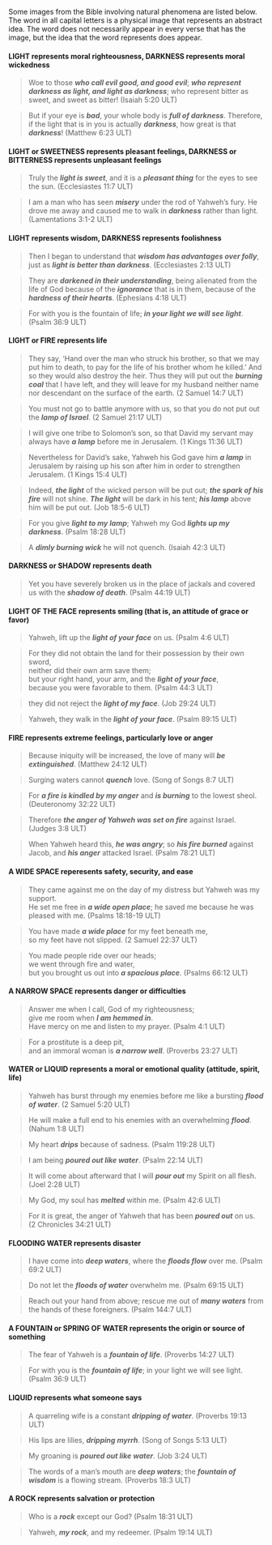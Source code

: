 

Some images from the Bible involving natural phenomena are listed below. The word in all capital letters is a physical image that represents an abstract idea. The word does not necessarily appear in every verse that has the image, but the idea that the word represents does appear.

#### LIGHT represents moral righteousness, DARKNESS represents moral wickedness

> Woe to those ***who call evil good, and good evil***; ***who represent darkness as light, and light as darkness***; who represent bitter as sweet, and sweet as bitter! (Isaiah 5:20 ULT)
  
> But if your eye is ***bad***, your whole body is ***full of darkness***. Therefore, if the light that is in you is actually ***darkness***, how great is that ***darkness***! (Matthew 6:23 ULT)

#### LIGHT or SWEETNESS represents pleasant feelings, DARKNESS or BITTERNESS represents unpleasant feelings

> Truly the ***light is sweet***, and it is a ***pleasant thing*** for the eyes to see the sun. (Ecclesiastes 11:7 ULT)
  
> I am a man who has seen ***misery*** under the rod of Yahweh’s fury. He drove me away and caused me to walk in ***darkness*** rather than light. (Lamentations 3:1-2 ULT)

#### LIGHT represents wisdom, DARKNESS represents foolishness

> Then I began to understand that ***wisdom has advantages over folly***, just as ***light is better than darkness***. (Ecclesiastes 2:13 ULT)
  
> They are ***darkened in their understanding***, being alienated from the life of God because of the ***ignorance*** that is in them, because of the ***hardness of their hearts***. (Ephesians 4:18 ULT)
  
> For with you is the fountain of life; ***in your light we will see light***. (Psalm 36:9 ULT)

#### LIGHT or FIRE represents life

> They say, ‘Hand over the man who struck his brother, so that we may put him to death, to pay for the life of his brother whom he killed.’ And so they would also destroy the heir. Thus they will put out the ***burning coal*** that I have left, and they will leave for my husband neither name nor descendant on the surface of the earth. (2 Samuel 14:7 ULT)
  
> You must not go to battle anymore with us, so that you do not put out the ***lamp of Israel***. (2 Samuel 21:17 ULT)  
  
> I will give one tribe to Solomon’s son, so that David my servant may always have ***a lamp*** before me in Jerusalem. (1 Kings 11:36 ULT)
  
> Nevertheless for David’s sake, Yahweh his God gave him ***a lamp*** in Jerusalem by raising up his son after him in order to strengthen Jerusalem. (1 Kings 15:4 ULT) 
  
> Indeed, ***the light*** of the wicked person will be put out; ***the spark of his fire*** will not shine. ***The light*** will be dark in his tent; ***his lamp*** above him will be put out. (Job 18:5-6 ULT)
  
> For you give ***light to my lamp***; Yahweh my God ***lights up my darkness***. (Psalm 18:28 ULT) 
  
> A ***dimly burning wick*** he will not quench. (Isaiah 42:3 ULT)

#### DARKNESS or SHADOW represents death

> Yet you have severely broken us in the place of jackals and covered us with the ***shadow of death***. (Psalm 44:19 ULT)

#### LIGHT OF THE FACE represents smiling (that is, an attitude of grace or favor)

> Yahweh, lift up the ***light of your face*** on us. (Psalm 4:6 ULT) 
  
> For they did not obtain the land for their possession by their own sword,  
> neither did their own arm save them;  
> but your right hand, your arm, and the ***light of your face***,  
> because you were favorable to them. (Psalm 44:3 ULT)
  
> they did not reject the ***light of my face***. (Job 29:24 ULT) 
  
> Yahweh, they walk in the ***light of your face***. (Psalm 89:15 ULT)

#### FIRE represents extreme feelings, particularly love or anger

> Because iniquity will be increased, the love of many will ***be extinguished***. (Matthew 24:12 ULT)
  
> Surging waters cannot ***quench*** love. (Song of Songs 8:7 ULT) 
  
> For ***a fire is kindled by my anger*** and ***is burning*** to the lowest sheol. (Deuteronomy 32:22 ULT)
  
> Therefore ***the anger of Yahweh was set on fire*** against Israel. (Judges 3:8 ULT) 
  
> When Yahweh heard this, ***he was angry***; so ***his fire burned*** against Jacob, and ***his anger*** attacked Israel. (Psalm 78:21 ULT)


#### A WIDE SPACE reperesents safety, security, and ease

> They came against me on the day of my distress but Yahweh was my support.  
> He set me free in ***a wide open place***; he saved me because he was pleased with me. (Psalms 18:18-19 ULT)
  
> You have made ***a wide place*** for my feet beneath me,  
> so my feet have not slipped. (2 Samuel 22:37 ULT)
  
> You made people ride over our heads;  
> we went through fire and water,  
> but you brought us out into ***a spacious place***. (Psalms 66:12 ULT)


#### A NARROW SPACE represents danger or difficulties

> Answer me when I call, God of my righteousness;  
> give me room when ***I am hemmed in***.  
> Have mercy on me and listen to my prayer. (Psalm 4:1 ULT)
  
> For a prostitute is a deep pit,  
> and an immoral woman is ***a narrow well***. (Proverbs 23:27 ULT)


#### WATER or LIQUID represents a moral or emotional quality (attitude, spirit, life)

> Yahweh has burst through my enemies before me like a bursting ***flood of water***. (2 Samuel 5:20 ULT)
  
> He will make a full end to his enemies with an overwhelming ***flood***. (Nahum 1:8 ULT) 
  
> My heart ***drips*** because of sadness. (Psalm 119:28 ULT)
  
> I am being ***poured out like water***. (Psalm 22:14 ULT)  
  
> It will come about afterward that I will ***pour out*** my Spirit on all flesh. (Joel 2:28 ULT)
  
> My God, my soul has ***melted*** within me. (Psalm 42:6 ULT) 
  
> For it is great, the anger of Yahweh that has been ***poured out*** on us. (2 Chronicles 34:21 ULT)


#### FLOODING WATER represents disaster

> I have come into ***deep waters***, where the ***floods flow*** over me. (Psalm 69:2 ULT)
  
> Do not let the ***floods of water*** overwhelm me. (Psalm 69:15 ULT) 
  
> Reach out your hand from above; rescue me out of ***many waters*** from the hands of these foreigners. (Psalm 144:7 ULT)

#### A FOUNTAIN or SPRING OF WATER represents the origin or source of something

> The fear of Yahweh is a ***fountain of life***. (Proverbs 14:27 ULT)
  
> For with you is the ***fountain of life***; in your light we will see light. (Psalm 36:9 ULT)


#### LIQUID represents what someone says

> A quarreling wife is a constant ***dripping of water***. (Proverbs 19:13 ULT)
  
> His lips are lilies, ***dripping myrrh***. (Song of Songs 5:13 ULT) 
  
> My groaning is ***poured out like water***. (Job 3:24 ULT)
  
> The words of a man’s mouth are ***deep waters***; the ***fountain of wisdom*** is a flowing stream. (Proverbs 18:3 ULT) 

#### A ROCK represents salvation or protection

> Who is a ***rock*** except our God? (Psalm 18:31 ULT)
  
> Yahweh, ***my rock***, and my redeemer. (Psalm 19:14 ULT) 




